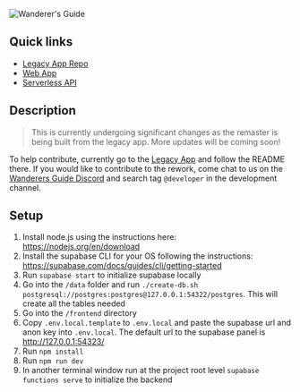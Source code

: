 ![Wanderer's Guide](https://wanderersguide.app/images/logo.png "Wanderer's Guide logo")

## Quick links

- [Legacy App Repo](https://github.com/wanderers-guide/wanderers-guide-legacy)
- [Web App](./frontend)
- [Serverless API](./supabase)

## Description

> This is currently undergoing significant changes as the remaster is being built from the legacy app. More updates will be coming soon!

To help contribute, currently go to the [Legacy App](https://github.com/wanderers-guide/wanderers-guide) and follow the README there. If you would like to contribute to the rework, come chat to us on the [Wanderers Guide Discord](https://discord.gg/kxCpa6G) and search tag `@developer` in the development channel.

## Setup

1. Install node.js using the instructions here: <https://nodejs.org/en/download>
2. Install the supabase CLI for your OS following the instructions: <https://supabase.com/docs/guides/cli/getting-started>
3. Run `supabase start` to initialize supabase locally
4. Go into the `/data` folder and run `./create-db.sh postgresql://postgres:postgres@127.0.0.1:54322/postgres`. This will create all the tables needed
5. Go into the `/frontend` directory
6. Copy `.env.local.template` to `.env.local` and paste the supabase url and anon key into `.env.local`. The default url to the supabase panel is <http://127.0.0.1:54323/>
7. Run `npm install`
8. Run `npm run dev`
9. In another terminal window run at the project root level `supabase functions serve` to initialize the backend
